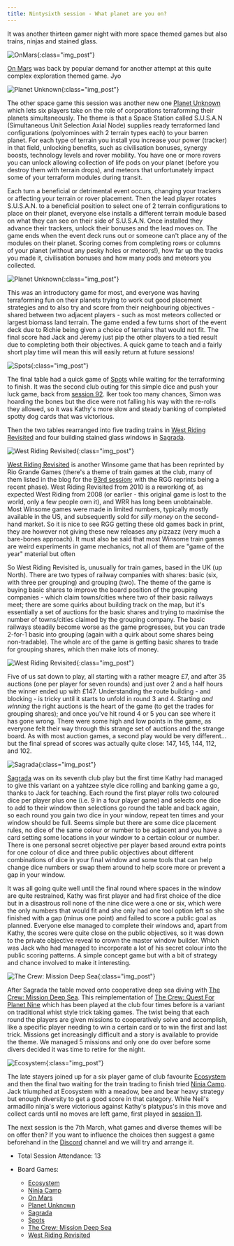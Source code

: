```yaml
---
title: Nintysixth session - What planet are you on?
---
```


It was another thirteen gamer night with more space themed games but also trains, ninjas and stained glass.

![OnMars](/images/posts/2025_02_19/OnMars01.jpg "OnMars"){:class="img_post"}

[On Mars][OM] was back by popular demand for another attempt at this quite complex exploration themed game.  Jyo

![Planet Unknown](/images/posts/2025_02_19/PlanetUnknown01.jpg "PlanetUnknown"){:class="img_post"}

The other space game this session was another new one [Planet Unknown][PU] which lets six players take on the role of corporations terraforming their planets simultaneously. The theme is that a Space Station called S.U.S.A.N (Simultaneous Unit Selection Axial Node) supplies ready terraformed land configurations (polyominoes with 2 terrain types each) to your barren planet. For each type of terrain you install you increase your power (tracker) in that field, unlocking benefits, such as civilisation bonuses, synergy boosts, technology levels and rover mobility. You have one or more rovers you can unlock allowing collection of life pods on your planet (before you destroy them with terrain drops), and meteors that unfortunately impact some of your terraform modules during transit.

Each turn a beneficial or detrimental event occurs, changing your trackers or affecting your terrain or rover placement. Then the lead player rotates S.U.S.A.N. to a beneficial position to select one of 2 terrain configurations to place on their planet, everyone else installs a different terrain module based on what they can see on their side of S.U.S.A.N. Once installed they advance their trackers, unlock their bonuses and the lead moves on. The game ends when the event deck runs out or someone can't place any of the modules on their planet. Scoring comes from completing rows or columns of your planet (without any pesky holes or meteors!), how far up the tracks you made it, civilisation bonuses and how many pods and meteors you collected.

![Planet Unknown](/images/posts/2025_02_19/PlanetUnknown02.jpg "PlanetUnknown"){:class="img_post"}

This was an introductory game for most, and everyone was having terraforming fun on their planets trying to work out good placement strategies and to also try and score from their neighbouring objectives - shared between two adjacent players - such as most meteors collected or largest biomass land terrain. The game ended a few turns short of the event deck due to Richie being given a choice of terrains that would not fit. The final score had Jack and Jeremy just pip the other players to a tied result due to completing both their objectives. A quick game to teach and a fairly short play time will mean this will easily return at future sessions!

![Spots](/images/posts/2025_02_19/Spots01.jpg "Spots"){:class="img_post"}

The final table had a quick game of [Spots][Spo] while waiting for the terraforming to finish. It was the second club outing for this simple dice and push your luck game, back from [session 92][92]. Iker took too many chances, Simon was hoarding the bones but the dice were not falling his way with the re-rolls they allowed, so it was Kathy's more slow and steady banking of completed spotty dog cards that was victorious.

Then the two tables rearranged into five trading trains in [West Riding Revisited][WRR] and four building stained glass windows in [Sagrada][Sag].

![West Riding Revisited](/images/posts/2025_02_19/WestRidingRevisited01.jpg "West Riding Revisited"){:class="img_post"}

[West Riding Revisited][WRR] is another Winsome game that has been reprinted by Rio Grande Games (there's a theme of train games at the club, many of them listed in the blog for the [93rd session][93]; with the RGG reprints being a recent phase). West Riding Revisited from 2010 is a reworking of, as expected West Riding from 2008 (or earlier - this original game is lost to the world, only a few people own it), and WRR has long been unobtainable. Most Winsome games were made in limited numbers, typically mostly available in the US, and subsequently sold for _silly money_ on the second-hand market. So it is nice to see RGG getting these old games back in print, they are however not giving these new releases any pizzazz (very much a bare-bones approach). It must also be said that most Winsome train games are weird experiments in game mechanics, not all of them are "game of the year" material but often

So West Riding Revisited is, unusually for train games, based in the UK (up North). There are two types of railway companies with shares: basic (six, with three per grouping) and grouping (two). The theme of the game is buying basic shares to improve the board position of the grouping companies - which claim towns/cities where two of their basic railways meet; there are some quirks about building track on the map, but it's essentially a set of auctions for the basic shares and trying to maximise the number of towns/cities claimed by the grouping company. The basic railways steadily become worse as the game progresses, but you can trade 2-for-1 basic into grouping (again with a quirk about some shares being non-tradable). The whole arc of the game is getting basic shares to trade for grouping shares, which then make lots of money.

![West Riding Revisited](/images/posts/2025_02_19/WestRidingRevisited02.jpg "West Riding Revisited"){:class="img_post"}

Five of us sat down to play, all starting with a rather meagre £7, and after 35 auctions (one per player for seven rounds) and just over 2 and a half hours the winner ended up with £147. Understanding the route building - and blocking - is tricky until it starts to unfold in round 3 and 4. Starting _and winning_ the right auctions is the heart of the game (to get the trades for grouping shares); and once you've hit round 4 or 5 you can see where it has gone wrong. There were some high and low points in the game, as everyone felt their way through this strange set of auctions and the strange board. As with most auction games, a second play would be very different... but the final spread of scores was actually quite close: 147, 145, 144, 112, and 102.

![Sagrada](/images/posts/2025_02_19/Sagrada01.jpg "Sagrada"){:class="img_post"}

[Sagrada][Sag] was on its seventh club play but the first time Kathy had managed to give this variant on a yahtzee style dice rolling and banking game a go, thanks to Jack for teaching. Each round the first player rolls two coloured dice per player plus one (i.e. 9 in a four player game) and selects one dice to add to their window then selections go round the table and back again, so each round you gain two dice in your window, repeat ten times and your window should be full. Seems simple but there are some dice placement rules, no dice of the same colour or number to be adjacent and you have a card setting some locations in your window to a certain colour or number. There is one personal secret objective per player based around extra points for one colour of dice and three public objectives about different combinations of dice in your final window and some tools that can help change dice numbers or swap them around to help score more or prevent a gap in your window.

It was all going quite well until the final round where spaces in the window are quite restrained, Kathy was first player and had first choice of the dice but in a disastrous roll none of the nine dice were a one or six, which were the only numbers that would fit and she only had one tool option left so she finished with a gap (minus one point) and failed to score a public goal as planned. Everyone else managed to complete their windows and, apart from Kathy, the scores were quite close on the public objectives, so it was down to the private objective reveal to crown the master window builder. Which was Jack who had managed to incorporate a lot of his secret colour into the public scoring patterns. A simple concept game but with a bit of strategy and chance involved to make it interesting.

![The Crew: Mission Deep Sea](/images/posts/2025_02_19/TheCrewDeepSea01.jpg "The Crew: Missions Deep Sea"){:class="img_post"}

After Sagrada the table moved onto cooperative deep sea diving with [The Crew: Mission Deep Sea][TCwMDS]. This reimplementation of [The Crew: Quest For Planet Nine][TCw] which has been played at the club four times before is a variant on traditional whist style trick taking games. The twist being that each round the players are given missions to cooperatively solve and accomplish, like a specific player needing to win a certain card or to win the first and last trick. Missions get increasingly difficult and a story is available to provide the theme. We managed 5 missions and only one do over before some divers decided it was time to retire for the night.

![Ecosystem](/images/posts/2025_02_19/Ecosystem01.jpg "Ecosystem"){:class="img_post"}

The late stayers joined up for a six player game of club favourite [Ecosystem][E] and then the final two waiting for the train trading to finish tried [Ninja Camp][NC]. Jack triumphed at Ecosystem with a meadow, bee and bear heavy strategy but enough diversity to get a good score in that category. While Neil's armadillo ninja's were victorious against Kathy's platypus's in this move and collect cards until no moves are left game, first played in [session 11][11].

The next session is the 7th March, what games and diverse themes will be on offer then? If you want to influence the choices then suggest a game beforehand in the [Discord][Contact] channel and we will try and arrange it.

* Total Session Attendance: 13
* Board Games:

	 * [Ecosystem][E]
	 * [Ninja Camp][NC]
	 * [On Mars][OM]
	 * [Planet Unknown][PU]
	 * [Sagrada][Sag]
	 * [Spots][Spo]
	 * [The Crew: Mission Deep Sea][TCwMDS]
	 * [West Riding Revisited][WRR]

[11]: /2020/02/26/eleventh-session.html
[92]: /2024/11/27/nintysecond-session.html
[93]: /2025/01/08/nintythird-session.html


[E]: {{site.data.BoardGameLinks.Ecosystem.Link}}
[NC]: {{site.data.BoardGameLinks.NinjaCamp.Link}}
[OM]: {{site.data.BoardGameLinks.OnMars.Link}}
[PU]: {{site.data.BoardGameLinks.PlanetUnknown.Link}}
[Sag]: {{site.data.BoardGameLinks.Sagrada.Link}}
[Spo]: {{site.data.BoardGameLinks.Spots.Link}}
[TCwMDS]: {{site.data.BoardGameLinks.TheCrewMissionDeepSea.Link}}
[WRR]: {{site.data.BoardGameLinks.WestRidingRevisited.Link}}
[TCw]: {{site.data.BoardGameLinks.TheCrewQuestForPlanetNine.Link}}

[Contact]: /Contact.html
